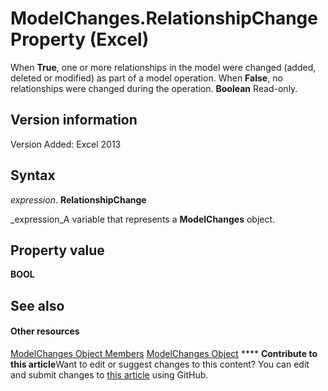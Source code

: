 
# ModelChanges.RelationshipChange Property (Excel)

 When **True**, one or more relationships in the model were changed (added, deleted or modified) as part of a model operation. When  **False**, no relationships were changed during the operation.  **Boolean** Read-only.


## Version information

Version Added: Excel 2013 


## Syntax

 _expression_. **RelationshipChange**

 _expression_A variable that represents a  **ModelChanges** object.


## Property value

 **BOOL**


## See also


#### Other resources


 [ModelChanges Object Members](9ecee580-b4aa-9e89-1a6e-70ee31552ec7.md)
 [ModelChanges Object](fd2388eb-48ab-c238-2ffa-8c3f6d20fe36.md)
****   **Contribute to this article**Want to edit or suggest changes to this content? You can edit and submit changes to  [this article](https://github.com/jhershey00/VBA_Excel_Test/OpenXMLCon/articles/f7c5464e-a756-844c-c7d4-a1a59058874c.md) using GitHub.

